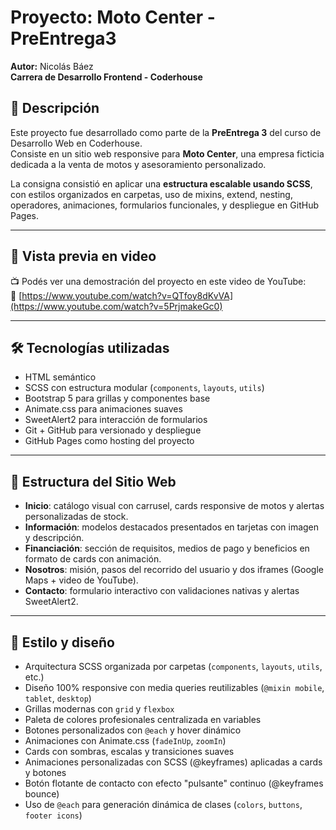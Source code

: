 # Proyecto: Moto Center - PreEntrega3  
**Autor:** Nicolás Báez  
**Carrera de Desarrollo Frontend - Coderhouse**

## 📌 Descripción
Este proyecto fue desarrollado como parte de la **PreEntrega 3** del curso de Desarrollo Web en Coderhouse.  
Consiste en un sitio web responsive para **Moto Center**, una empresa ficticia dedicada a la venta de motos y asesoramiento personalizado.

La consigna consistió en aplicar una **estructura escalable usando SCSS**, con estilos organizados en carpetas, uso de mixins, extend, nesting, operadores, animaciones, formularios funcionales, y despliegue en GitHub Pages.

---

## 🎥 Vista previa en video

📺 Podés ver una demostración del proyecto en este video de YouTube:  
🔗 [https://www.youtube.com/watch?v=QTfoy8dKvVA](https://www.youtube.com/watch?v=5PrjmakeGc0)

---

## 🛠️ Tecnologías utilizadas
- HTML semántico
- SCSS con estructura modular (`components`, `layouts`, `utils`)
- Bootstrap 5 para grillas y componentes base
- Animate.css para animaciones suaves
- SweetAlert2 para interacción de formularios
- Git + GitHub para versionado y despliegue
- GitHub Pages como hosting del proyecto

---

## 🧱 Estructura del Sitio Web

- **Inicio**: catálogo visual con carrusel, cards responsive de motos y alertas personalizadas de stock.
- **Información**: modelos destacados presentados en tarjetas con imagen y descripción.
- **Financiación**: sección de requisitos, medios de pago y beneficios en formato de cards con animación.
- **Nosotros**: misión, pasos del recorrido del usuario y dos iframes (Google Maps + video de YouTube).
- **Contacto**: formulario interactivo con validaciones nativas y alertas SweetAlert2.

---

## 🎨 Estilo y diseño
- Arquitectura SCSS organizada por carpetas (`components`, `layouts`, `utils`, etc.)
- Diseño 100% responsive con media queries reutilizables (`@mixin mobile`, `tablet`, `desktop`)
- Grillas modernas con `grid` y `flexbox`
- Paleta de colores profesionales centralizada en variables
- Botones personalizados con `@each` y hover dinámico
- Animaciones con Animate.css (`fadeInUp`, `zoomIn`)
- Cards con sombras, escalas y transiciones suaves
- Animaciones personalizadas con SCSS (@keyframes) aplicadas a cards y botones
- Botón flotante de contacto con efecto "pulsante" continuo (@keyframes bounce)
- Uso de `@each` para generación dinámica de clases (`colors`, `buttons`, `footer icons`)
